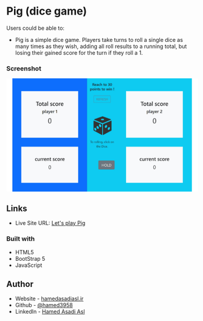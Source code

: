 # Pig (dice game)

Users could be able to:

- Pig is a simple dice game. Players take turns to roll a single dice as many times as they wish, adding all roll results to a running total, but losing their gained score for the turn if they roll a 1.

### Screenshot

![Pig](images/pig-game.jpg)

## Links

- Live Site URL: [Let's play Pig](https://hamed3958.github.io/pig-game)

### Built with

- HTML5
- BootStrap 5
- JavaScript

## Author

- Website - [hamedasadiasl.ir](http://hamedasadiasl.ir/)
- Github - [@hamed3958](https://github.com/hamed3958)
- LinkedIn - [Hamed Asadi Asl](https://www.linkedin.com/in/hamed-asadi-asl/)
